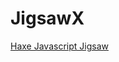 # JigsawX

[Haxe Javascript Jigsaw](https://rawgit.com/nanjizal/JigsawX/master/bin/JigsawDivtastic.html)
